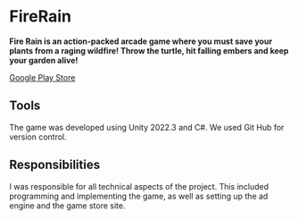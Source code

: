 # **FireRain**

**Fire Rain is an action-packed arcade game where you must save your plants from a raging wildfire! Throw the turtle, hit falling embers and keep your garden alive!**

[Google Play Store](https://play.google.com/store/apps/details?id=com.gamesfortheplanet.firerain)

## Tools

The game was developed using Unity 2022.3 and C#.
We used Git Hub for version control.

## Responsibilities
I was responsible for all technical aspects of the project. This included programming and implementing the game, as well as setting up the ad engine and the game store site.
